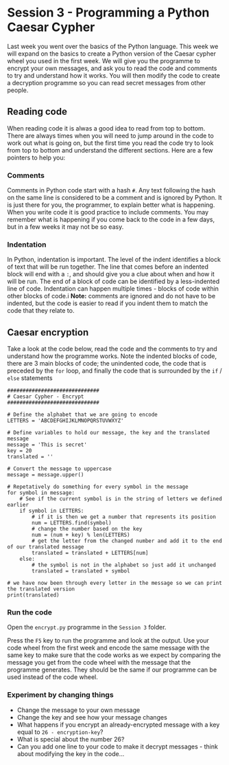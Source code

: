 # Session 3 - Programming a Python Caesar Cypher

Last week you went over the basics of the Python language.  This week we will expand on the basics to create a Python version of the Caesar cypher wheel you used in the first week.  We will give you the programme to encrypt your own messages, and ask you to read the code and comments to try and understand how it works.  You will then modify the code to create a decryption programme so you can read secret messages from other people.

## Reading code

When reading code it is alwas a good idea to read from top to bottom.  There are always times when you will need to jump around in the code to work out what is going on, but the first time you read the code try to look from top to bottom and understand the different sections.  Here are a few pointers to help you:

### Comments

Comments in Python code start with a hash `#`.  Any text following the hash on the same line is considered to be a comment and is ignored by Python.  It is just there for you, the programmer, to explain better what is happening.  When you write code it is good practice to include comments.  You may remember what is happening if you come back to the code in a few days, but in a few weeks it may not be so easy.

### Indentation

In Python, indentation is important.  The level of the indent identifies a block of text that will be run together.   The line that comes before an indented block will end with a `:`, and should give you a clue about when and how it will be run.  The end of a block of code can be identified by a less-indented line of code.    Indentation can happen multiple times - blocks of code within other blocks of code.i  **Note:** comments are ignored and do not have to be indented, but the code is easier to read if you indent them to match the code that they relate to.

## Caesar encryption

Take a look at the code below, read the code and the comments to try and understand how the programme works.  Note the indented blocks of code, there are 3 main blocks of code;  the unindented code, the code that is preceded by the `for` loop, and finally the code that is surrounded by the `if` / `else` statements

``` {.python .numberLines}
##############################
# Caesar Cypher - Encrypt
##############################

# Define the alphabet that we are going to encode
LETTERS = 'ABCDEFGHIJKLMNOPQRSTUVWXYZ'

# Define variables to hold our message, the key and the translated message
message = 'This is secret'
key = 20
translated = ''

# Convert the message to uppercase
message = message.upper()

# Repetatively do something for every symbol in the message
for symbol in message:
    # See if the current symbol is in the string of letters we defined earlier
    if symbol in LETTERS:
        # if it is then we get a number that represents its position
        num = LETTERS.find(symbol)
        # change the number based on the key
        num = (num + key) % len(LETTERS)
        # get the letter from the changed number and add it to the end of our translated message
        translated = translated + LETTERS[num]
    else:
        # the symbol is not in the alphabet so just add it unchanged
        translated = translated + symbol

# we have now been through every letter in the message so we can print the translated version
print(translated)
```

### Run the code

Open the `encrypt.py` programme in the `Session 3` folder.

Press the `F5` key to run the programme and look at the output.  Use your code wheel from the first week and encode the same message with the same key to make sure that the code works as we expect by comparing the message you get from the code wheel with the message that the programme generates.  They should be the same if our programme can be used instead of the code wheel.

### Experiment by changing things

* Change the message to your own message
* Change the key and see how your message changes
* What happens if you encrypt an already-encrypted message with a key equal to `26 - encryption-key`?
* What is special about the number 26?
* Can you add one line to your code to make it decrypt messages - think about modifying the key in the code...
